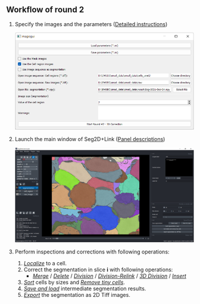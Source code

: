 ## Workflow of round 2

1. Specify the images and the parameters ([Detailed instructions](./parameter_setting.md))
     
    ![set_para](./pictures/round2_set_para.png)

2. Launch the main window of Seg2D+Link ([Panel descriptions](./panel_description.md))
   
    ![open_round2](./pictures/round2.png)

3. Perform inspections and corrections with following operations:

      1. [*Localize*](./localize.md) to a cell.
      2. Correct the segmentation in slice **i** with following operations:
          - [*Merge*](./merge.md) / [*Delete*](./delete.md) / [*Division*](./divide.md#division) / [*Division-Relink*](./divide.md#divisionrelink) 
         / [*3D Division*](./divide_3d.md) / [*Insert*](./insert.md)
      3. [*Sort*](./sort_remove.md#sort-cells) cells by sizes and [*Remove tiny cells*](./sort_remove.md#remove-tiny-cells).
      4. [*Save and load*](./save_load.md) intermediate segmentation results.
      5. [*Export*](./export.md) the segmentation as 2D Tiff images.